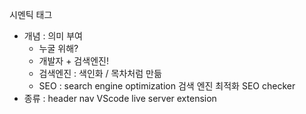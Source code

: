 시멘틱 태그 
- 개념 : 의미 부여
  - 누굴 위해?
  - 개발자 + 검색엔진!
  - 검색엔진 : 색인화 / 목차처럼 만듦
  - SEO : search engine optimization
  검색 엔진 최적화
  SEO checker 
- 종류 : header nav
VScode live server extension
